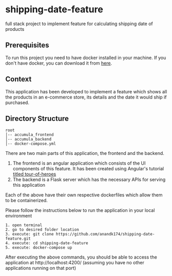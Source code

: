 # shipping-date-feature
full stack project to implement feature for calculating shipping date of products

## Prerequisites 
To run this project you need to have docker installed in your machine. If you don't have docker, you can download it from [here](https://www.docker.com/products/docker-desktop/).

## Context
This application has been developed to implement a feature which shows all the products in an e-commerce store, its details and the date it would ship if purchased. 

## Directory Structure
```
root
│-- accumula_frontend
│-- accumula_backend
│-- docker-compose.yml
```

There are two main parts of this application, the frontend and the backend.

1. The frontend is an angular application which consists of the UI components of this feature. It has been created using Angular's tutorial [titled tour-of-heroes](https://angular.io/tutorial/tour-of-heroes)
2. The backend is a Flask server which has the necessary APIs for serving this application

Each of the above have their own respective dockerfiles which allow them to be containerized. 

Please follow the instructions below to run the application in your local environment

```
1. open terminal
2. go to desired folder location
3. execute: git clone https://github.com/anandk174/shipping-date-feature.git
4. execute: cd shipping-date-feature
5. execute: docker-compose up
```

After executing the above commands, you should be able to access the application at http://localhost:4200/ (assuming you have no other applications running on that port)

